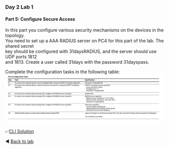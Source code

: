 ### Day 2 Lab 1 
#### Part 5: Configure Secure Access
In this part you configure various security mechanisms on the devices in the topology.  
You need to set up a AAA RADIUS server on PC4 for this part of the lab. The shared secret  
key should be configured with 31daysRADIUS, and the server should use UDP ports 1812  
and 1813. Create a user called 31days with the password 31dayspass.  

Complete the configuration tasks in the following table:
![pt5-tasks1.png](/images/pt5-tasks1.png)

✅[CLI Solution](/solutions/day2lab1-1.md)

◀️ [Back to lab](https://github.com/tech-zero/ccnp-encor/blob/main/labs/_ciscopress/lab1/README.md)
